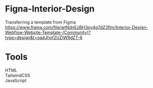 # Figna-Interior-Design
Transferring a template from Figma  
https://www.figma.com/file/wtNdnEzBH3py4g7dZ3flnr/Interior-Design-Webflow-Website-Template-(Community)?type=design&t=oadJhof2UZIWRdZT-6

# Tools
HTML  
TailwindCSS  
JavaScript
